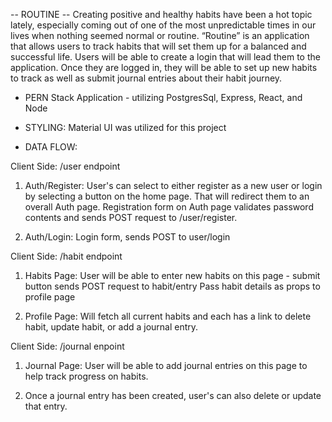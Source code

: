 -- ROUTINE --
Creating positive and healthy habits have been a hot topic lately, especially coming out of one of the most unpredictable times in our lives when nothing seemed normal or routine. “Routine” is an application that allows users to track habits that will set them up for a balanced and successful life. Users will be able to create a login that will lead them to the application. Once they are logged in, they will be able to set up new habits to track as well as submit journal entries about their habit journey.  

- PERN Stack Application - utilizing PostgresSql, Express, React, and Node 

- STYLING: Material UI was utilized for this project 

- DATA FLOW: 

Client Side: /user endpoint
1) Auth/Register:
User's can select to either register as a new user or login by selecting a button on the home page. That will redirect them to an overall Auth page. 
Registration form on Auth page validates password contents and sends POST request to /user/register.

2) Auth/Login:
Login form, sends POST to user/login

Client Side: /habit endpoint 
1) Habits Page:
User will be able to enter new habits on this page - submit button sends POST request to habit/entry
Pass habit details as props to profile page

2) Profile Page:
Will fetch all current habits and each has a link to delete habit, update habit, or add a journal entry. 

Client Side: /journal enpoint 
1) Journal Page:
User will be able to add journal entries on this page to help track progress on habits. 

2) Once a journal entry has been created, user's can also delete or update that entry. 








